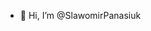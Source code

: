 - 👋 Hi, I’m @SlawomirPanasiuk
<!---
SlawomirPanasiuk/SlawomirPanasiuk is a ✨ special ✨ repository because its `README.md` (this file) appears on your GitHub profile.
You can click the Preview link to take a look at your changes.
--->
